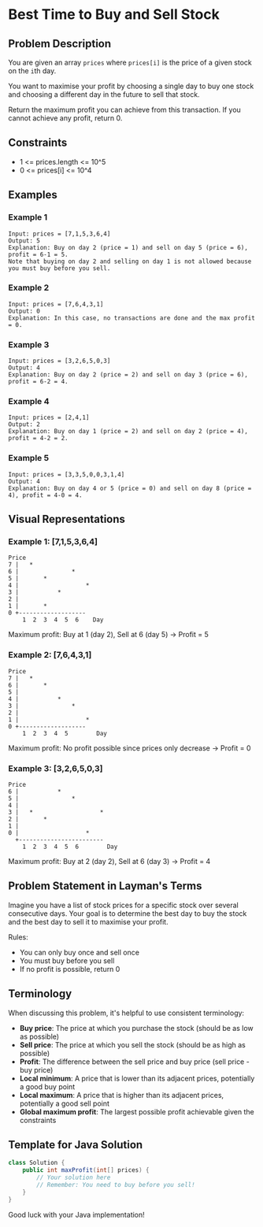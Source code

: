 # Best Time to Buy and Sell Stock

## Problem Description

You are given an array `prices` where `prices[i]` is the price of a given stock on the `i`th day.

You want to maximise your profit by choosing a single day to buy one stock and choosing a different day in the future to sell that stock.

Return the maximum profit you can achieve from this transaction. If you cannot achieve any profit, return 0.

## Constraints

- 1 <= prices.length <= 10^5
- 0 <= prices[i] <= 10^4

## Examples

### Example 1

```
Input: prices = [7,1,5,3,6,4]
Output: 5
Explanation: Buy on day 2 (price = 1) and sell on day 5 (price = 6), profit = 6-1 = 5.
Note that buying on day 2 and selling on day 1 is not allowed because you must buy before you sell.
```

### Example 2

```
Input: prices = [7,6,4,3,1]
Output: 0
Explanation: In this case, no transactions are done and the max profit = 0.
```

### Example 3

```
Input: prices = [3,2,6,5,0,3]
Output: 4
Explanation: Buy on day 2 (price = 2) and sell on day 3 (price = 6), profit = 6-2 = 4.
```

### Example 4

```
Input: prices = [2,4,1]
Output: 2
Explanation: Buy on day 1 (price = 2) and sell on day 2 (price = 4), profit = 4-2 = 2.
```

### Example 5

```
Input: prices = [3,3,5,0,0,3,1,4]
Output: 4
Explanation: Buy on day 4 or 5 (price = 0) and sell on day 8 (price = 4), profit = 4-0 = 4.
```

## Visual Representations

### Example 1: [7,1,5,3,6,4]

```
Price
7 |   *
6 |               *
5 |       *
4 |                   *
3 |           *
2 |
1 |       *
0 +-------------------
    1  2  3  4  5  6    Day
```

Maximum profit: Buy at 1 (day 2), Sell at 6 (day 5) → Profit = 5

### Example 2: [7,6,4,3,1]

```
Price
7 |   *
6 |       *
5 |
4 |           *
3 |               *
2 |
1 |                   *
0 +-------------------
    1  2  3  4  5        Day
```

Maximum profit: No profit possible since prices only decrease → Profit = 0

### Example 3: [3,2,6,5,0,3]

```
Price
6 |           *
5 |               *
4 |
3 |   *                   *
2 |       *
1 |
0 |                   *
  +------------------------
    1  2  3  4  5  6        Day
```

Maximum profit: Buy at 2 (day 2), Sell at 6 (day 3) → Profit = 4

## Problem Statement in Layman's Terms

Imagine you have a list of stock prices for a specific stock over several consecutive days. Your goal is to determine the best day to buy the stock and the best day to sell it to maximise your profit.

Rules:
- You can only buy once and sell once
- You must buy before you sell
- If no profit is possible, return 0

## Terminology

When discussing this problem, it's helpful to use consistent terminology:

- **Buy price**: The price at which you purchase the stock (should be as low as possible)
- **Sell price**: The price at which you sell the stock (should be as high as possible)
- **Profit**: The difference between the sell price and buy price (sell price - buy price)
- **Local minimum**: A price that is lower than its adjacent prices, potentially a good buy point
- **Local maximum**: A price that is higher than its adjacent prices, potentially a good sell point
- **Global maximum profit**: The largest possible profit achievable given the constraints

## Template for Java Solution

```java
class Solution {
    public int maxProfit(int[] prices) {
        // Your solution here
        // Remember: You need to buy before you sell!
    }
}
```

Good luck with your Java implementation!